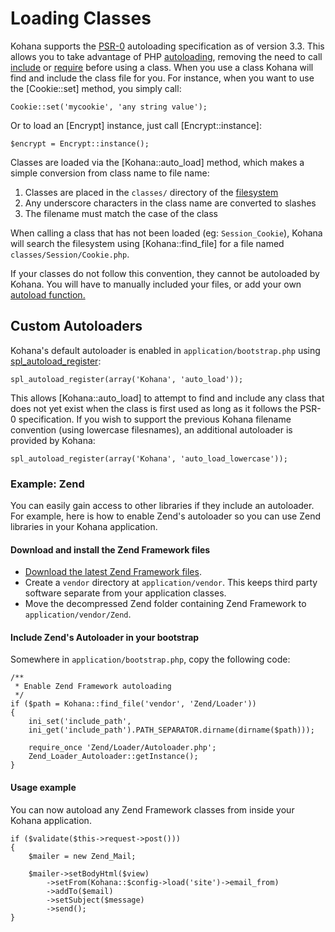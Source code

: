 # Loading Classes

Kohana supports the [PSR-0](https://github.com/php-fig/fig-standards/blob/master/accepted/PSR-0.md) autoloading specification as of version 3.3. This allows you to take advantage of PHP [autoloading](http://php.net/manual/language.oop5.autoload.php), removing the need to call [include](http://php.net/include) or [require](http://php.net/require) before using a class. When you use a class Kohana will find and include the class file for you. For instance, when you want to use the [Cookie::set] method, you simply call:

    Cookie::set('mycookie', 'any string value');

Or to load an [Encrypt] instance, just call [Encrypt::instance]:

    $encrypt = Encrypt::instance();

Classes are loaded via the [Kohana::auto_load] method, which makes a simple conversion from class name to file name:

1. Classes are placed in the `classes/` directory of the [filesystem](files)
2. Any underscore characters in the class name are converted to slashes
2. The filename must match the case of the class

When calling a class that has not been loaded (eg: `Session_Cookie`), Kohana will search the filesystem using [Kohana::find_file] for a file named `classes/Session/Cookie.php`.

If your classes do not follow this convention, they cannot be autoloaded by Kohana.  You will have to manually included your files, or add your own [autoload function.](http://us3.php.net/manual/en/function.spl-autoload-register.php)

## Custom Autoloaders

Kohana's default autoloader is enabled in `application/bootstrap.php` using [spl_autoload_register](http://php.net/spl_autoload_register):

    spl_autoload_register(array('Kohana', 'auto_load'));

This allows [Kohana::auto_load] to attempt to find and include any class that does not yet exist when the class is first used as long as it follows the PSR-0 specification. If you wish to support the previous Kohana filename convention (using lowercase filesnames), an additional autoloader is provided by Kohana:

    spl_autoload_register(array('Kohana', 'auto_load_lowercase'));


### Example: Zend

You can easily gain access to other libraries if they include an autoloader.  For example, here is how to enable Zend's autoloader so you can use Zend libraries in your Kohana application.

#### Download and install the Zend Framework files

- [Download the latest Zend Framework files](http://framework.zend.com/download/latest).
- Create a `vendor` directory at `application/vendor`. This keeps third party software separate from your application classes.
- Move the decompressed Zend folder containing Zend Framework to `application/vendor/Zend`.


#### Include Zend's Autoloader in your bootstrap

Somewhere in `application/bootstrap.php`, copy the following code:

	/**
	 * Enable Zend Framework autoloading
	 */
	if ($path = Kohana::find_file('vendor', 'Zend/Loader'))
	{
	    ini_set('include_path',
	    ini_get('include_path').PATH_SEPARATOR.dirname(dirname($path)));

	    require_once 'Zend/Loader/Autoloader.php';
	    Zend_Loader_Autoloader::getInstance();
	}

#### Usage example

You can now autoload any Zend Framework classes from inside your Kohana application.

	if ($validate($this->request->post()))
	{
		$mailer = new Zend_Mail;

		$mailer->setBodyHtml($view)
			->setFrom(Kohana::$config->load('site')->email_from)
			->addTo($email)
			->setSubject($message)
			->send();
	}
